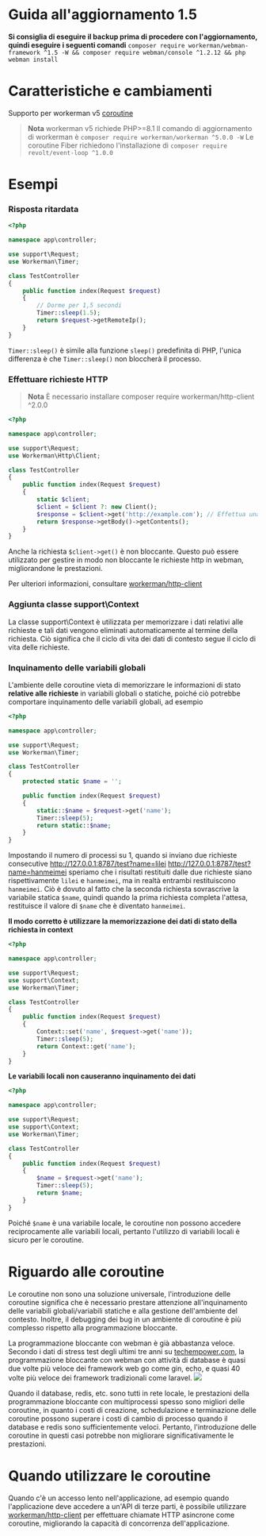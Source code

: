 # Guida all'aggiornamento 1.5

**Si consiglia di eseguire il backup prima di procedere con l'aggiornamento, quindi eseguire i seguenti comandi**
`composer require workerman/webman-framework ^1.5 -W && composer require webman/console ^1.2.12 && php webman install`

# Caratteristiche e cambiamenti

Supporto per workerman v5 [coroutine](https://www.workerman.net/doc/workerman/fiber.html)

> **Nota**
> workerman v5 richiede PHP>=8.1
> Il comando di aggiornamento di workerman è `composer require workerman/workerman ^5.0.0 -W`
> Le coroutine Fiber richiedono l'installazione di `composer require revolt/event-loop ^1.0.0`

# Esempi
### Risposta ritardata

```php
<?php

namespace app\controller;

use support\Request;
use Workerman\Timer;

class TestController
{
    public function index(Request $request)
    {
        // Dorme per 1,5 secondi
        Timer::sleep(1.5);
        return $request->getRemoteIp();
    }
}
```
`Timer::sleep()` è simile alla funzione `sleep()` predefinita di PHP, l'unica differenza è che `Timer::sleep()` non bloccherà il processo.

### Effettuare richieste HTTP

> **Nota**
> È necessario installare composer require workerman/http-client ^2.0.0

```php
<?php

namespace app\controller;

use support\Request;
use Workerman\Http\Client;

class TestController
{
    public function index(Request $request)
    {
        static $client;
        $client = $client ?: new Client();
        $response = $client->get('http://example.com'); // Effettua una richiesta asincrona tramite un metodo sincrono
        return $response->getBody()->getContents();
    }
}
```
Anche la richiesta `$client->get()` è non bloccante. Questo può essere utilizzato per gestire in modo non bloccante le richieste http in webman, migliorandone le prestazioni.

Per ulteriori informazioni, consultare [workerman/http-client](https://www.workerman.net/doc/workerman/components/workerman-http-client.html)

### Aggiunta classe support\Context

La classe support\Context è utilizzata per memorizzare i dati relativi alle richieste e tali dati vengono eliminati automaticamente al termine della richiesta. Ciò significa che il ciclo di vita dei dati di contesto segue il ciclo di vita delle richieste.

### Inquinamento delle variabili globali

L'ambiente delle coroutine vieta di memorizzare le informazioni di stato **relative alle richieste** in variabili globali o statiche, poiché ciò potrebbe comportare inquinamento delle variabili globali, ad esempio

```php
<?php

namespace app\controller;

use support\Request;
use Workerman\Timer;

class TestController
{
    protected static $name = '';

    public function index(Request $request)
    {
        static::$name = $request->get('name');
        Timer::sleep(5);
        return static::$name;
    }
}
```

Impostando il numero di processi su 1, quando si inviano due richieste consecutive
http://127.0.0.1:8787/test?name=lilei
http://127.0.0.1:8787/test?name=hanmeimei
speriamo che i risultati restituiti dalle due richieste siano rispettivamente `lilei` e `hanmeimei`, ma in realtà entrambi restituiscono `hanmeimei`.
Ciò è dovuto al fatto che la seconda richiesta sovrascrive la variabile statica `$name`, quindi quando la prima richiesta completa l'attesa, restituisce il valore di `$name` che è diventato `hanmeimei`.

**Il modo corretto è utilizzare la memorizzazione dei dati di stato della richiesta in context**
```php
<?php

namespace app\controller;

use support\Request;
use support\Context;
use Workerman\Timer;

class TestController
{
    public function index(Request $request)
    {
        Context::set('name', $request->get('name'));
        Timer::sleep(5);
        return Context::get('name');
    }
}
```

**Le variabili locali non causeranno inquinamento dei dati**
```php
<?php

namespace app\controller;

use support\Request;
use support\Context;
use Workerman\Timer;

class TestController
{
    public function index(Request $request)
    {
        $name = $request->get('name');
        Timer::sleep(5);
        return $name;
    }
}
```
Poiché `$name` è una variabile locale, le coroutine non possono accedere reciprocamente alle variabili locali, pertanto l'utilizzo di variabili locali è sicuro per le coroutine.

# Riguardo alle coroutine
Le coroutine non sono una soluzione universale, l'introduzione delle coroutine significa che è necessario prestare attenzione all'inquinamento delle variabili globali/variabili statiche e alla gestione dell'ambiente del contesto. Inoltre, il debugging dei bug in un ambiente di coroutine è più complesso rispetto alla programmazione bloccante.

La programmazione bloccante con webman è già abbastanza veloce. Secondo i dati di stress test degli ultimi tre anni su [techempower.com](https://www.techempower.com/benchmarks/#section=data-r21&l=zijnjz-6bj&test=db&f=1ekg-cbcw-2t4w-27wr68-pc0-iv9slc-0-1ekgw-39g-kxs00-o0zk-4fu13d-2x8do8-2), la programmazione bloccante con webman con attività di database è quasi due volte più veloce dei framework web go come gin, echo, e quasi 40 volte più veloce dei framework tradizionali come laravel.
![](../../assets/img/benchemarks-go-sw.png?)

Quando il database, redis, etc. sono tutti in rete locale, le prestazioni della programmazione bloccante con multiprocessi spesso sono migliori delle coroutine, in quanto i costi di creazione, schedulazione e terminazione delle coroutine possono superare i costi di cambio di processo quando il database e redis sono sufficientemente veloci. Pertanto, l'introduzione delle coroutine in questi casi potrebbe non migliorare significativamente le prestazioni.

# Quando utilizzare le coroutine
Quando c'è un accesso lento nell'applicazione, ad esempio quando l'applicazione deve accedere a un'API di terze parti, è possibile utilizzare [workerman/http-client](https://www.workerman.net/doc/workerman/components/workerman-http-client.html) per effettuare chiamate HTTP asincrone come coroutine, migliorando la capacità di concorrenza dell'applicazione.
